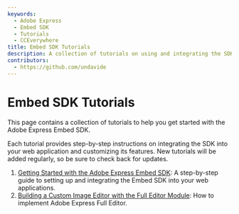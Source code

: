 ```yaml
---
keywords:
  - Adobe Express
  - Embed SDK
  - Tutorials
  - CCEverywhere
title: Embed SDK Tutorials
description: A collection of tutorials on using and integrating the SDK into your web application.
contributors:
  - https://github.com/undavide
---
```


# Embed SDK Tutorials

This page contains a collection of tutorials to help you get started with the Adobe Express Embed SDK.

Each tutorial provides step-by-step instructions on integrating the SDK into your web application and customizing its features. New tutorials will be added regularly, so be sure to check back for updates.

1. [Getting Started with the Adobe Express Embed SDK](./getting-started.md): A step-by-step guide to setting up and integrating the Embed SDK into your web applications.
2. [Building a Custom Image Editor with the Full Editor Module](./full-editor.md): How to implement Adobe Express Full Editor.
